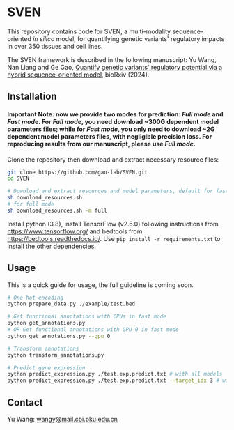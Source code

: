 # SVEN
This repository contains code for SVEN, a multi-modality sequence-oriented <i>in silico</i> model, for quantifying genetic variants' regulatory impacts in over 350 tissues and cell lines.

The SVEN framework is described in the following manuscript: Yu Wang, Nan Liang and Ge Gao, [Quantify genetic variants' regulatory potential via a hybrid sequence-oriented model](https://www.biorxiv.org/content/10.1101/2024.03.28.587115v1), bioRxiv (2024).


## Installation

#### Important Note: now we provide two modes for prediction: <i>Full mode</i> and <i>Fast mode</i>. For <i>Full mode</i>, you need download ~300G dependent model parameters files; while for <i>Fast mode</i>, you only need to download ~2G dependent model parameters files, with negligible precision loss. For reproducing results from our manuscript, please use <i>Full mode</i>.

Clone the repository then download and extract necessary resource files:
```bash
git clone https://github.com/gao-lab/SVEN.git
cd SVEN

# Download and extract resources and model parameters, default for fast mode
sh download_resources.sh
# for full mode
sh download_resources.sh -m full
```
Install python (3.8), install TensorFlow (v2.5.0) following instructions from https://www.tensorflow.org/ and bedtools from https://bedtools.readthedocs.io/. Use `pip install -r requirements.txt` to install the other dependencies.

## Usage

This is a quick guide for usage, the full guideline is coming soon.

```bash
# One-hot encoding
python prepare_data.py ./example/test.bed

# Get functional annotations with CPUs in fast mode
python get_annotations.py
# OR Get functional annotations with GPU 0 in fast mode
python get_annotations.py --gpu 0

# Transform annotations
python transform_annotations.py

# Predict gene expression
python predict_expression.py ./test.exp.predict.txt # with all models
python predict_expression.py ./test.exp.predict.txt --target_idx 3 # with target model
```

## Contact
Yu Wang: [wangy@mail.cbi.pku.edu.cn](mailto:wangy@mail.cbi.pku.edu.cn)
